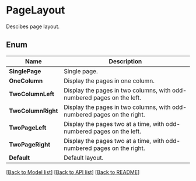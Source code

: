 ﻿
# PageLayout
Descibes page layout.

## Enum
 Name | Description
------------ | ------------
**SinglePage** | Single page.
**OneColumn** | Display the pages in one column.
**TwoColumnLeft** | Display the pages in two columns, with odd-numbered pages on the left.
**TwoColumnRight** | Display the pages in two columns, with odd-numbered pages on the right.
**TwoPageLeft** | Display the pages two at a time, with odd-numbered pages on the left.
**TwoPageRight** | Display the pages two at a time, with odd-numbered pages on the right.
**Default** | Default layout.


[[Back to Model list]](../../README.md#documentation-for-models) [[Back to API list]](../../README.md#documentation-for-api-endpoints) [[Back to README]](../../README.md)


